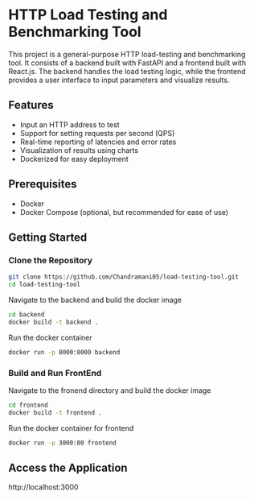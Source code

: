 # HTTP Load Testing and Benchmarking Tool

This project is a general-purpose HTTP load-testing and benchmarking tool. It consists of a backend built with FastAPI and a frontend built with React.js. The backend handles the load testing logic, while the frontend provides a user interface to input parameters and visualize results.

## Features

- Input an HTTP address to test
- Support for setting requests per second (QPS)
- Real-time reporting of latencies and error rates
- Visualization of results using charts
- Dockerized for easy deployment

## Prerequisites

- Docker
- Docker Compose (optional, but recommended for ease of use)

## Getting Started

### Clone the Repository

```bash
git clone https://github.com/Chandramani05/load-testing-tool.git
cd load-testing-tool

```
Navigate to the backend and build the docker image

```bash
cd backend
docker build -t backend .
```

Run the docker container

```bash
docker run -p 8000:8000 backend
```
### Build and Run FrontEnd

Navigate to the fronend directory and build the docker image


```bash
cd frontend
docker build -t frontend .
```

Run the docker container for frontend

```bash
docker run -p 3000:80 frontend
```


## Access the Application
http://localhost:3000







